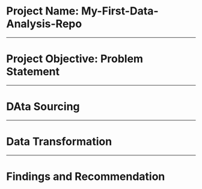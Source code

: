 # Project Name: My-First-Data-Analysis-Repo

----
# Project Objective: Problem Statement



----
# DAta Sourcing



----
# Data Transformation



----
# Findings and Recommendation
